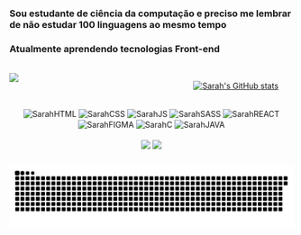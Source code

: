 
### Sou estudante de ciência da computação e preciso me lembrar de não estudar 100 linguagens ao mesmo tempo 

### Atualmente aprendendo tecnologias Front-end 

<br>

  <img src='https://github.com/sarahscampos/sarahscampos/assets/74733887/bfdacf87-e934-49bf-a9f7-b35febd62dfa' width=300 align="left"/>
  <div align="right">
  <div align="center">
    
  [![Sarah's GitHub stats](https://github-readme-stats.vercel.app/api?username=sarahscampos&show_icons=true&theme=tokyonight&bg_color=00000000)](https://github.com/sarahscampos/github-readme-stats)
  
  </div>

  <div style='display: inline_block' align="center"><br>
    <img align="center" alt='SarahHTML' height=30 weidth=40 src='https://cdn.jsdelivr.net/gh/devicons/devicon@latest/icons/html5/html5-original.svg'/>  
    <img align="center" alt='SarahCSS' height=30 weidth=40 src='https://cdn.jsdelivr.net/gh/devicons/devicon@latest/icons/css3/css3-original.svg'/> 
    <img align="center" alt='SarahJS' height=30 weidth=40 src='https://cdn.jsdelivr.net/gh/devicons/devicon@latest/icons/javascript/javascript-original.svg'/> 
    <img align="center" alt='SarahSASS' height=30 weidth=40 src='https://cdn.jsdelivr.net/gh/devicons/devicon@latest/icons/sass/sass-original.svg'/> 
    <img align="center" alt='SarahREACT' height=30 weidth=40 src='https://cdn.jsdelivr.net/gh/devicons/devicon@latest/icons/react/react-original.svg'/> 
    <img align="center" alt='SarahFIGMA' height=30 weidth=40 src='https://cdn.jsdelivr.net/gh/devicons/devicon@latest/icons/figma/figma-original.svg'/> 
    <img align="center" alt='SarahC' height=30 weidth=40 src='https://cdn.jsdelivr.net/gh/devicons/devicon@latest/icons/c/c-original.svg'/> 
    <img align="center" alt='SarahJAVA' height=30 weidth=40 src='https://cdn.jsdelivr.net/gh/devicons/devicon@latest/icons/java/java-original.svg'/> 
  </div>

  <div style='display: inline_block' align="center"><br>
    <a href="https://www.linkedin.com/in/sarah-campos-dev/" target= "_blank" ><img align="center" src='https://img.shields.io/badge/LinkedIn-0077B5?style=for-the-badge&logo=linkedin&logoColor=white'/></a>
    <a href='mailto:sarahstephanycampos@gmail.com' target= "_blank" ><img align="center" src='https://img.shields.io/badge/Gmail-D14836?style=for-the-badge&logo=gmail&logoColor=white'/></a>
    
  </div>
  </div>
  
  ##

  <picture>
    <source media="(prefers-color-scheme: dark)" srcset="https://raw.githubusercontent.com/sarahscampos/sarahscampos/output/github-contribution-grid-snake-dark.svg">
    <source media="(prefers-color-scheme: light)" srcset="https://raw.githubusercontent.com/sarahscampos/sarahscampos/output/github-contribution-grid-snake.svg">
    <img alt="github contribution grid snake animation" src="https://raw.githubusercontent.com/sarahscampos/sarahscampos/output/github-contribution-grid-snake.svg">
  </picture>



